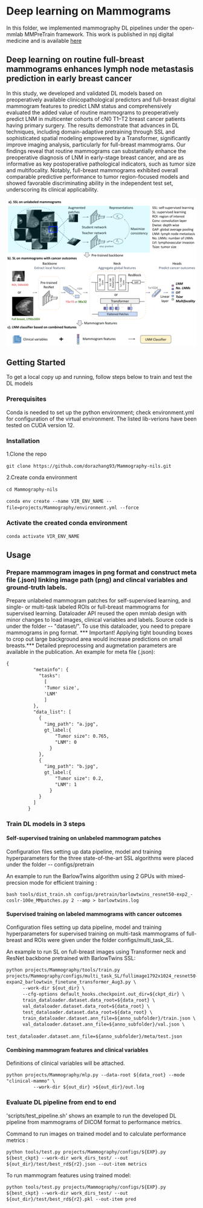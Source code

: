 # Deep learning on Mammograms
In this folder, we implemented mammography DL pipelines under the open-mmlab MMPreTrain framework. This work is published in npj digital medicine and is available [here](https://doi.org/10.1038/s41746-025-01831-8)
## Deep learning on routine full-breast mammograms enhances lymph node metastasis prediction in early breast cancer
In this study, we developed and validated DL models based on preoperatively available clinicopathological predictors and full-breast digital mammogram features to predict LNM status and comprehensively evaluated the added value of routine mammograms to preoperatively predict LNM in multicenter cohorts of cN0 T1–T2 breast cancer patients having primary surgery. The results demonstrate that advances in DL techniques, including domain-adaptive pretraining through SSL and sophisticated spatial modeling empowered by a Transformer, significantly improve imaging analysis, particularly for full-breast mammograms. Our findings reveal that routine mammograms can substantially enhance the preoperative diagnosis of LNM in early-stage breast cancer, and are as informative as key postoperative pathological indicators, such as tumor size and multifocality. Notably, full-breast mammograms exhibited overall comparable predictive performance to tumor region-focused models and showed favorable discriminating ability in the independent test set, underscoring its clinical applicability. 

![Overview of the Pathformer](DL_workflow.png)
## Getting Started

To get a local copy up and running, follow steps below to train and test the DL models

### Prerequisites

Conda is needed to set up the python environment; check environment.yml for configuration of the virtual environment. The listed lib-verions have been tested on CUDA version 12.

### Installation

1.Clone the repo

```git clone https://github.com/dorazhang93/Mammography-nils.git```

2.Create conda environment

```cd Mammography-nils```

```conda env create --name VIR_ENV_NAME --file=projects/Mammography/environment.yml --force```

### Activate the created conda environment

```conda activate VIR_ENV_NAME```

## Usage
### Prepare mammogram images in png format and construct meta file (.json) linking image path (png) and clincal variables and ground-truth labels.
Prepare unlabeled mammogram patches for self-supervised learning, and single- or multi-task labeled ROIs or full-breast mammograms for supervised learning. Dataloader API reused the open mmlab design with minor changes to load images, clinical variables and labels. Source code is under the folder -- "dataset/". To use this dataloader, you need to prepare mammograms in png format. *** Important! Applying tight bounding boxes to crop out large background area would increase predictions on small breasts.***
Detailed preprocessing and augmetation parameters are available in the publication.
An example for meta file (.json):
```
{
          "metainfo": {
            "tasks":
              [
              'Tumor size',
              'LNM'
              ]
          },
          "data_list": [
            {
              "img_path": "a.jpg",
              gt_label:{
                  "Tumor size": 0.765,
                  "LNM": 0
                }
            },
            {
              "img_path": "b.jpg",
              gt_label:{
                  "Tumor size": 0.2,
                  "LNM": 1
                }
            }
          ]
        }
```

### Train DL models in 3 steps
#### Self-supervised training on unlabeled mammogram patches
Configuration files setting up data pipeline, model and training hyperparameters for the three state-of-the-art SSL algorithms were placed under the folder -- configs/pretrain

An example to run the BarlowTwins algorithm using 2 GPUs with mixed-precsion mode for efficient training :
```
bash tools/dist_train.sh configs/pretrain/barlowtwins_resnet50-exp2_-coslr-100e_MMpatches.py 2 --amp > barlowtwins.log
```
#### Supervised training on labeled mammograms with cancer outcomes

Configuration files setting up data pipeline, model and training hyperparameters for supervised training on multi-task mammograms of full-breast and ROIs were given under the folder configs/multi_task_SL.

An example to run SL on full-breast images using Transformer neck and ResNet backbone pretrained with BarlowTwins SSL:
```
python projects/Mammography/tools/train.py projects/Mammography/configs/multi_task_SL/fullimage1792x1024_resnet50-expan2_barlowtwin_finetune_transformer_Aug3.py \
      --work-dir ${out_dir} \
      --cfg-options default_hooks.checkpoint.out_dir=${ckpt_dir} \
      train_dataloader.dataset.data_root=${data_root} \
      val_dataloader.dataset.data_root=${data_root} \
      test_dataloader.dataset.data_root=${data_root} \
      train_dataloader.dataset.ann_file=${anno_subfolder}/train.json \
      val_dataloader.dataset.ann_file=${anno_subfolder}/val.json \
      test_dataloader.dataset.ann_file=${anno_subfolder}/meta/test.json
```

#### Combining mammogram features and clinical variables
Definitions of clinical variables will be attached.
```
python projects/Mammography/mlp.py --data-root ${data_root} --mode "clinical-mammo" \
          --work-dir ${out_dir} >${out_dir}/out.log
```
### Evaluate DL pipeline from end to end

'scripts/test_pipeline.sh' shows an example to run the developed DL pipeline from mammograms of DICOM format to performance metrics.

Command to run images on trained model and to calculate performance metrics :
```
python tools/test.py projects/Mammography/configs/${EXP}.py ${best_ckpt} --work-dir work_dirs_test/ --out ${out_dir}/test/best_rd${r2}.json --out-item metrics
```
To run mammogram features using trained model:
```
python tools/test.py projects/Mammography/configs/${EXP}.py ${best_ckpt} --work-dir work_dirs_test/ --out ${out_dir}/test/best_rd${r2}.pkl --out-item pred
```
